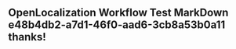 <properties
ms.topic="hero-topic"
ms.test1="hero-topic"
ms.test2="test"/>


## OpenLocalization Workflow Test MarkDown e48b4db2-a7d1-46f0-aad6-3cb8a53b0a11 thanks!



<!--HONumber=Jul16_HO3-->


